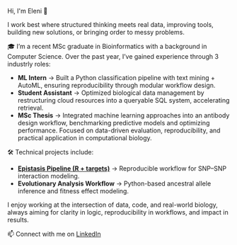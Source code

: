 Hi, I'm Eleni 👋

I work best where structured thinking meets real data, improving tools, building new solutions, or bringing order to messy problems.

🎓 I’m a recent MSc graduate in Bioinformatics with a background in Computer Science. Over the past year, I’ve gained experience through 3 industrly roles:
- **ML Intern** → Built a Python classification pipeline with text mining + AutoML, ensuring reproducibility through modular workflow design.  
- **Student Assistant** → Optimized biological data management by restructuring cloud resources into a queryable SQL system, accelerating retrieval.  
- **MSc Thesis** → Integrated machine learning approaches into an antibody design workflow, benchmarking predictive models and optimizing performance. Focused on data-driven evaluation, reproducibility, and practical application in computational biology. 

🛠️ Technical projects include:
- **[Epistasis Pipeline (R + targets)](https://github.com/ElNikolaidou/epistasis_sorghum_project)** → Reproducible workflow for SNP–SNP interaction modeling.  
- **Evolutionary Analysis Workflow** → Python-based ancestral allele inference and fitness effect modeling.  

I enjoy working at the intersection of data, code, and real-world biology, always aiming for clarity in logic, reproducibility in workflows, and impact in results.

📫 Connect with me on [LinkedIn](https://www.linkedin.com/in/eleninikolaidou)


